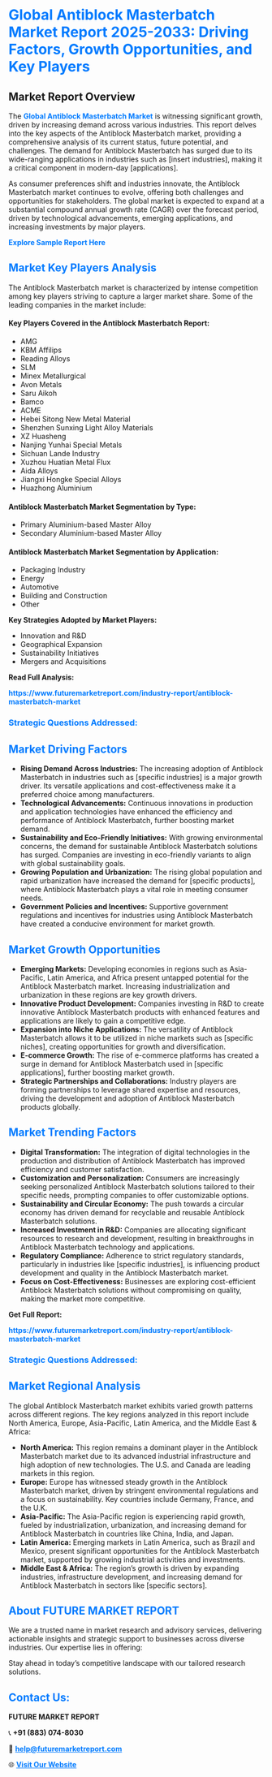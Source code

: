 <h1 style="color: #007BFF;">Global Antiblock Masterbatch Market Report 2025-2033: Driving Factors, Growth Opportunities, and Key Players</h1>

<section id="overview">
<h2>Market Report Overview</h2>
<p>The <a href="https://www.futuremarketreport.com/industry-report/antiblock-masterbatch-market" style="color: #007BFF; text-decoration: none;"><strong>Global Antiblock Masterbatch Market</strong></a> is witnessing significant growth, driven by increasing demand across various industries. This report delves into the key aspects of the Antiblock Masterbatch market, providing a comprehensive analysis of its current status, future potential, and challenges. The demand for Antiblock Masterbatch has surged due to its wide-ranging applications in industries such as [insert industries], making it a critical component in modern-day [applications].</p>
<p>As consumer preferences shift and industries innovate, the Antiblock Masterbatch market continues to evolve, offering both challenges and opportunities for stakeholders. The global market is expected to expand at a substantial compound annual growth rate (CAGR) over the forecast period, driven by technological advancements, emerging applications, and increasing investments by major players.</p>
</section>

<section id="overview">
<p><a href="https://www.futuremarketreport.com/request-sample/reportId=32712" style="color: #007BFF; text-decoration: none;"><strong>Explore Sample Report Here</strong></a></p>
</section>

<section id="key-players">
<h2 style="color: #007BFF;">Market Key Players Analysis</h2>
<p>The Antiblock Masterbatch market is characterized by intense competition among key players striving to capture a larger market share. Some of the leading companies in the market include:</p>
<h4>Key Players Covered in the Antiblock Masterbatch Report:</h4>
<ul><li>AMG</li><li>KBM Affilips</li><li>Reading Alloys</li><li>SLM</li><li>Minex Metallurgical</li><li>Avon Metals</li><li>Saru Aikoh</li><li>Bamco</li><li>ACME</li><li>Hebei Sitong New Metal Material</li><li>Shenzhen Sunxing Light Alloy Materials</li><li>XZ Huasheng</li><li>Nanjing Yunhai Special Metals</li><li>Sichuan Lande Industry</li><li>Xuzhou Huatian Metal Flux</li><li>Aida Alloys</li><li>Jiangxi Hongke Special Alloys</li><li>Huazhong Aluminium</li></ul>
<h4>Antiblock Masterbatch Market Segmentation by Type:</h4>
<ul><li>Primary Aluminium-based Master Alloy</li><li>Secondary Aluminium-based Master Alloy</li></ul>

<h4>Antiblock Masterbatch Market Segmentation by Application:</h4>
<ul><li>Packaging Industry</li><li>Energy</li><li>Automotive</li><li>Building and Construction</li><li>Other</li></ul>
<p><strong>Key Strategies Adopted by Market Players:</strong></p>
<ul>
<li>Innovation and R&D</li>
<li>Geographical Expansion</li>
<li>Sustainability Initiatives</li>
<li>Mergers and Acquisitions</li>
</ul>
</section>

<section>
<p><strong>Read Full Analysis: </strong></p><a href="https://www.futuremarketreport.com/industry-report/antiblock-masterbatch-market" style="color: #007BFF; text-decoration: none;"><strong>https://www.futuremarketreport.com/industry-report/antiblock-masterbatch-market</strong></a>
<h3 style="color: #007BFF;">Strategic Questions Addressed:</h3>
</section>

<section id="driving-factors">
<h2 style="color: #007BFF;">Market Driving Factors</h2>
<ul>
<li><strong>Rising Demand Across Industries:</strong> The increasing adoption of Antiblock Masterbatch in industries such as [specific industries] is a major growth driver. Its versatile applications and cost-effectiveness make it a preferred choice among manufacturers.</li>
<li><strong>Technological Advancements:</strong> Continuous innovations in production and application technologies have enhanced the efficiency and performance of Antiblock Masterbatch, further boosting market demand.</li>
<li><strong>Sustainability and Eco-Friendly Initiatives:</strong> With growing environmental concerns, the demand for sustainable Antiblock Masterbatch solutions has surged. Companies are investing in eco-friendly variants to align with global sustainability goals.</li>
<li><strong>Growing Population and Urbanization:</strong> The rising global population and rapid urbanization have increased the demand for [specific products], where Antiblock Masterbatch plays a vital role in meeting consumer needs.</li>
<li><strong>Government Policies and Incentives:</strong> Supportive government regulations and incentives for industries using Antiblock Masterbatch have created a conducive environment for market growth.</li>
</ul>
</section>

<section id="growth-opportunities">
<h2 style="color: #007BFF;">Market Growth Opportunities</h2>
<ul>
<li><strong>Emerging Markets:</strong> Developing economies in regions such as Asia-Pacific, Latin America, and Africa present untapped potential for the Antiblock Masterbatch market. Increasing industrialization and urbanization in these regions are key growth drivers.</li>
<li><strong>Innovative Product Development:</strong> Companies investing in R&D to create innovative Antiblock Masterbatch products with enhanced features and applications are likely to gain a competitive edge.</li>
<li><strong>Expansion into Niche Applications:</strong> The versatility of Antiblock Masterbatch allows it to be utilized in niche markets such as [specific niches], creating opportunities for growth and diversification.</li>
<li><strong>E-commerce Growth:</strong> The rise of e-commerce platforms has created a surge in demand for Antiblock Masterbatch used in [specific applications], further boosting market growth.</li>
<li><strong>Strategic Partnerships and Collaborations:</strong> Industry players are forming partnerships to leverage shared expertise and resources, driving the development and adoption of Antiblock Masterbatch products globally.</li>
</ul>
</section>

<section id="trending-factors">
<h2 style="color: #007BFF;">Market Trending Factors</h2>
<ul>
<li><strong>Digital Transformation:</strong> The integration of digital technologies in the production and distribution of Antiblock Masterbatch has improved efficiency and customer satisfaction.</li>
<li><strong>Customization and Personalization:</strong> Consumers are increasingly seeking personalized Antiblock Masterbatch solutions tailored to their specific needs, prompting companies to offer customizable options.</li>
<li><strong>Sustainability and Circular Economy:</strong> The push towards a circular economy has driven demand for recyclable and reusable Antiblock Masterbatch solutions.</li>
<li><strong>Increased Investment in R&D:</strong> Companies are allocating significant resources to research and development, resulting in breakthroughs in Antiblock Masterbatch technology and applications.</li>
<li><strong>Regulatory Compliance:</strong> Adherence to strict regulatory standards, particularly in industries like [specific industries], is influencing product development and quality in the Antiblock Masterbatch market.</li>
<li><strong>Focus on Cost-Effectiveness:</strong> Businesses are exploring cost-efficient Antiblock Masterbatch solutions without compromising on quality, making the market more competitive.</li>
</ul>
</section>

<section>
<p><strong>Get Full Report: </strong></p><a href="https://www.futuremarketreport.com/industry-report/antiblock-masterbatch-market" style="color: #007BFF; text-decoration: none;"><strong>https://www.futuremarketreport.com/industry-report/antiblock-masterbatch-market</strong></a>
<h3 style="color: #007BFF;">Strategic Questions Addressed:</h3>
</section>


<section id="regional-analysis">
<h2 style="color: #007BFF;">Market Regional Analysis</h2>
<p>The global Antiblock Masterbatch market exhibits varied growth patterns across different regions. The key regions analyzed in this report include North America, Europe, Asia-Pacific, Latin America, and the Middle East & Africa:</p>
<ul>
<li><strong>North America:</strong> This region remains a dominant player in the Antiblock Masterbatch market due to its advanced industrial infrastructure and high adoption of new technologies. The U.S. and Canada are leading markets in this region.</li>
<li><strong>Europe:</strong> Europe has witnessed steady growth in the Antiblock Masterbatch market, driven by stringent environmental regulations and a focus on sustainability. Key countries include Germany, France, and the U.K.</li>
<li><strong>Asia-Pacific:</strong> The Asia-Pacific region is experiencing rapid growth, fueled by industrialization, urbanization, and increasing demand for Antiblock Masterbatch in countries like China, India, and Japan.</li>
<li><strong>Latin America:</strong> Emerging markets in Latin America, such as Brazil and Mexico, present significant opportunities for the Antiblock Masterbatch market, supported by growing industrial activities and investments.</li>
<li><strong>Middle East & Africa:</strong> The region’s growth is driven by expanding industries, infrastructure development, and increasing demand for Antiblock Masterbatch in sectors like [specific sectors].</li>
</ul>
</section>

<footer>
<h2 style="color: #007BFF;">About FUTURE MARKET REPORT</h2>
<p>We are a trusted name in market research and advisory services, delivering actionable insights and strategic support to businesses across diverse industries. Our expertise lies in offering:</p>

<p>Stay ahead in today’s competitive landscape with our tailored research solutions.</p>

<h2 style="color: #007BFF;">Contact Us:</h2>
<p><strong>FUTURE MARKET REPORT</strong></p>
<p>📞 <strong>+91 (883) 074-8030</strong></p>
<p>📧 <strong><a href="mailto:help@futuremarketreport.com" style="color: #007BFF;">help@futuremarketreport.com</a></strong></p>
<p>🌐 <strong><a href="https://www.futuremarketreport.com/" style="color: #007BFF;">Visit Our Website</a></strong></p>
</footer>